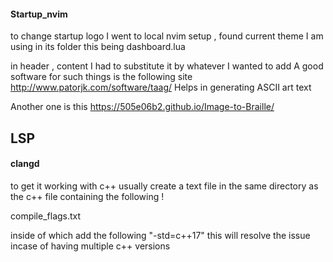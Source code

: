 #### Startup_nvim

to change startup logo
I went to local nvim setup , found current theme I am using in its folder
this being dashboard.lua

in header , content I had to substitute it by whatever I  wanted to add
A good software for such things is the following site
http://www.patorjk.com/software/taag/ 
Helps in generating ASCII art text

Another one is this 
https://505e06b2.github.io/Image-to-Braille/

## LSP

#### clangd
to get it working with c++ usually create a text file in the same directory
as the c++ file containing the following !

compile_flags.txt

inside of which add the following "-std=c++17"
this will resolve the issue incase of having multiple c++ versions
